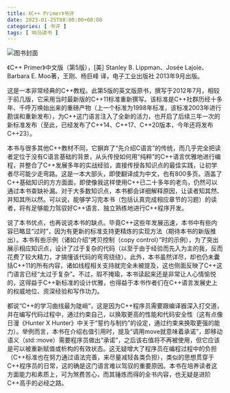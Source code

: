 ```yaml
---
title: 《C++ Primer》书评
date: 2023-01-25T08:00:00+08:00
categories: [ 书评 ]
tags: [ 响马读书 ]
---
```


<div class="p-3 text-center">
  <img class="img-fluid" src="/images/2023/0125/book-cover.png" alt="图书封面" style="max-width:400px; max-height:400px;">
</div>

《C++ Primer》中文版（第5版），[美] Stanley B. Lippman、Josée Lajoie、Barbara E. Moo著，王刚、杨巨峰 译，电子工业出版社 2013年9月出版。

这是一本非常经典的C++教程。此第5版的英文版原书，撰写于2012年7月，相较于前几版，它采用当时最新版的C++11标准重新撰写。该标准是C++社群历经十多年、千呼万唤始出来的重磅产物（上一个标准为1998年标准，该标准2003年进行勘误和重新发布），为C++这门语言注入了全新的活力，也开启了后续三年一次的新标准发布（至此，已经发布了C++14、C++17、C++20版本，今年还将发布C++23）。

本书与很多其他C++教材不同，它摒弃了“先介绍C语言”的传统，而几乎完全把读者定位于没有C语言基础的背景，从头传授如何用“纯粹”的C++语言优雅地进行编程，并整合了C++发展多年的实战经验，直接传授各知识点的最佳实践，让初学者尽可能少走弯路。这是一本大部头，即使翻译成为中文，也有800多页。涵盖了C++基础知识的方方面面，即使像我这样使用C++已二十多年的老鸟，仍然可以通过本书查缺补漏。对于大多数知识点，本书都会详细解释原因，让读者知其然、并知其所以然。可以说，能够学习完本书（包括认真完成相应章节的习题）的读者，将有足够能力驾驭好C++语言、独立熟练地进行C++程序开发。

说了本书优点，也再说说本书的缺点。毕竟C++这些年发展迅速，本书中有些内容已略显“过时”，因为有更新的标准支持更精炼的实现方法（期待本书的新版推出）。本书有些示例（诸如介绍“拷贝控制（copy control）”时的示例），为了突出展示相应知识点，设计了过于复杂的代码（以至于由于经验而先入为主的我，反而花费了较大精力，才搞懂该代码的弯弯绕绕）。此外，本书虽然详尽，却也仍未囊括C++11的所有内容，诸如线程相关支持就完全未被提及，这也侧面反映了C++这门语言已经“太过于复杂”。不过，瑕不掩瑜，本书读起来还是非常让人心情愉悦的，这得益于C++新标准的设计优雅，也得益于本书作者们在C++语言发展史上的权威地位、资深经验和写作功力。

都说“C++的学习曲线最为陡峭”，这是因为C++程序员需要跟编译器深入打交道，并在编写代码过程中，通过约束自己，以换取更高的性能和代码安全性（这有点像日漫《Hunter X Hunter》中关于“誓约与制约”的设定，通过约束来换取更强的能力）。举例而言，本书在介绍右值引用时，提及“调用move就意味着承诺”，即移动语义（std::move）需要程序员做出“承诺”，之后该右值将不再被使用，但它应该是可以被重新赋值或析构的有效状态。这无疑增大了程序员在编程过程中的负担（C++标准也在努力通过语法完善，来尽量减轻各类负担），类似的思想贯穿于C++程序员的日常，这的确是这门语言难以驾驭的重要原因。本书在培养读者这方面能力和素质上，可为煞费苦心，而其锤炼而得的全书内容，也无疑是进阶C++高手的必经之路。
